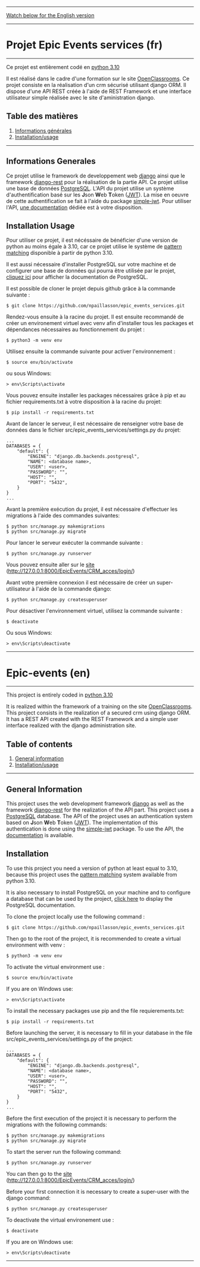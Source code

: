 
***
[Watch below for the English version](#epic-events-en) 
***

# Projet Epic Events services (fr)

***

Ce projet est entièrement codé en [python 3.10](https://www.python.org/downloads/release/python-3100/)

Il est réalisé dans le cadre d'une formation sur le site [OpenClassrooms](https://openclassrooms.com/fr/).
Ce projet consiste en la réalisation d'un crm sécurisé utilisant django ORM. Il dispose d'une API REST créée à l'aide de REST Framework et une interface utilisateur simple réalisée avec le site d'aministration django.

## Table des matières
1. [Informations générales](#informations-generales)
2. [Installation/usage](#installation-usage)

***

## Informations Generales

Ce projet utilise le framework de developpement web [django](https://docs.djangoproject.com/fr/4.0/) ainsi que le framework [django-rest](https://www.django-rest-framework.org/) pour la réalisation de la partie API. Ce projet utilise une base de données [PostgreSQL](https://www.postgresql.org/).
L'API du projet utilise un système d'authentification basé sur les **J**son **W**eb **T**oken ([JWT](https://jwt.io/)). La mise en oeuvre de cette authentification se fait à l'aide du package [simple-jwt](https://django-rest-framework-simplejwt.readthedocs.io/en/latest/getting_started.html). Pour utiliser l'API, [une documentation](https://documenter.getpostman.com/view/17930773/UVR5spcW) dédiée est à votre disposition.


## Installation Usage

Pour utiliser ce projet, il est nécéssaire de bénéficier d'une version de python au moins égale à 3.10, car ce projet utilise le système de [pattern matching](https://www.python.org/dev/peps/pep-0636/) disponible à partir de python 3.10.

Il est aussi nécessaire d'installer PostgreSQL sur votre machine et de configurer une base de données qui pourra être utilisée par le projet, [cliquez ici](https://www.postgresql.org/docs/) pour afficher la documentation de PostgreSQL.

Il est possible de cloner le projet depuis github grâce à la commande suivante :

```
$ git clone https://github.com/npaillasson/epic_events_services.git
```

Rendez-vous ensuite à la racine du projet. Il est ensuite recommandé de créer un environement virtuel avec venv afin d'installer tous les packages et dépendances nécessaires au fonctionnement du projet :

```
$ python3 -m venv env
```

Utilisez ensuite la commande suivante pour activer l'environnement :
```
$ source env/bin/activate
```

ou sous Windows:
```
> env\Scripts\activate
```

Vous pouvez ensuite installer les packages nécessaires grâce à pip et au fichier requirements.txt à votre disposition à la racine du projet:
```
$ pip install -r requirements.txt
```

Avant de lancer le serveur, il est nécessaire de renseigner votre base de données dans le fichier src/epic_events_services/settings.py du projet:
```
...
DATABASES = {
    "default": {
        "ENGINE": "django.db.backends.postgresql",
        "NAME": <database name>,
        "USER": <user>,
        "PASSWORD": "",
        "HOST": "",
        "PORT": "5432",
    }
}
...
```

Avant la première exécution du projet, il est nécessaire d'effectuer les migrations à l'aide des commandes suivantes:
```
$ python src/manage.py makemigrations
$ python src/manage.py migrate
```

Pour lancer le serveur exécuter la commande suivante :
```
$ python src/manage.py runserver
```

Vous pouvez ensuite aller sur le [site](http://127.0.0.1:8000/EpicEvents/CRM_acces/login/) (http://127.0.0.1:8000/EpicEvents/CRM_acces/login/)

Avant votre première connexion il est nécessaire de créer un super-utilisateur à l'aide de la commande django:

```
$ python src/manage.py createsuperuser
```

Pour désactiver l'environnement virtuel, utilisez la commande suivante :
```
$ deactivate
```

Ou sous Windows:
```
> env\Scripts\deactivate
```

***
# Epic-events (en)
***


This project is entirely coded in [python 3.10](https://www.python.org/downloads/release/python-3100/)

It is realized within the framework of a training on the site [OpenClassrooms](https://openclassrooms.com/fr/).
This project consists in the realization of a secured crm using django ORM. It has a REST API created with the REST Framework and a simple user interface realized with the django administration site.


## Table of contents
1. [General information](#general-information)
2. [Installation/usage](#installation)

***

## General Information

This project uses the web development framework [django](https://docs.djangoproject.com/en/4.0/) as well as the framework [django-rest](https://www.django-rest-framework.org/) for the realization of the API part. This project uses a [PostgreSQL](https://www.postgresql.org/) database.
The API of the project uses an authentication system based on **J**son **W**eb **T**oken ([JWT](https://jwt.io/)). The implementation of this authentication is done using the [simple-jwt](https://django-rest-framework-simplejwt.readthedocs.io/en/latest/getting_started.html) package. To use the API, the [documentation](https://documenter.getpostman.com/view/17930773/UVR5spcW) is available.


## Installation

To use this project you need a version of python at least equal to 3.10, because this project uses the [pattern matching](https://www.python.org/dev/peps/pep-0636/) system available from python 3.10.

It is also necessary to install PostgreSQL on your machine and to configure a database that can be used by the project, [click here](https://www.postgresql.org/docs/) to display the PostgreSQL documentation.

To clone the project locally use the following command :

```
$ git clone https://github.com/npaillasson/epic_events_services.git
```

Then go to the root of the project, it is recommended to create a virtual environment with venv :

```
$ python3 -m venv env
```

To activate the virtual environment use :
```
$ source env/bin/activate
```

If you are on Windows use:
```
> env\Scripts\activate
```

To install the necessary packages use pip and the file requierements.txt:
```
$ pip install -r requirements.txt
```

Before launching the server, it is necessary to fill in your database in the file src/epic_events_services/settings.py of the project:
```
...
DATABASES = {
    "default": {
        "ENGINE": "django.db.backends.postgresql",
        "NAME": <database name>,
        "USER": <user>,
        "PASSWORD": "",
        "HOST": "",
        "PORT": "5432",
    }
}
...
```

Before the first execution of the project it is necessary to perform the migrations with the following commands:
```
$ python src/manage.py makemigrations
$ python src/manage.py migrate
```

To start the server run the following command:
```
$ python src/manage.py runserver
```

You can then go to the [site](http://127.0.0.1:8000/EpicEvents/CRM_acces/login/) (http://127.0.0.1:8000/EpicEvents/CRM_acces/login/)

Before your first connection it is necessary to create a super-user with the django command:
```
$ python src/manage.py createsuperuser
```

To deactivate the virtual environement use :
```
$ deactivate
```

If you are on Windows use:
```
> env\Scripts\deactivate
```


****